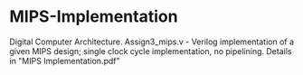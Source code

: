 # MIPS-Implementation
Digital Computer Architecture. Assign3_mips.v - Verilog implementation of a given MIPS design; single clock cycle implementation, no pipelining. Details in "MIPS Implementation.pdf"

